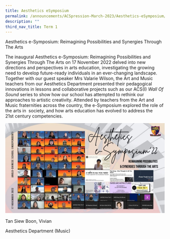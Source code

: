 ```yaml
---
title: Aesthetics eSymposium
permalink: /announcements/ACSpression-March-2023/Aesthetics-eSymposium/
description: ""
third_nav_title: Term 1
---
```

Aesthetics e-Symposium: Reimagining Possibilities and Synergies Through The Arts

The inaugural Aesthetics e-Symposium: Reimagining Possibilities and Synergies Through The Arts on 17 November 2022 delved into new directions and perspectives in arts education, investigating the growing need to develop future-ready individuals in an ever-changing landscape. Together with our guest speaker Mrs Valarie Wilson, the Art and Music teachers from our Aesthetics Department presented their pedagogical innovations in lessons and collaborative projects such as our ACS(I) _Wall Of Sound_ series to show how our school has attempted to rethink our approaches to artistic creativity. Attended by teachers from the Art and Music fraternities across the country, the e-Symposium explored the role of the arts in  society, and how arts education has evolved to address the 21st century competencies.

![](/images/ACSpression/Picture21-1024x576.jpg)

Tan Siew Boon, Vivian

Aesthetics Department (Music)